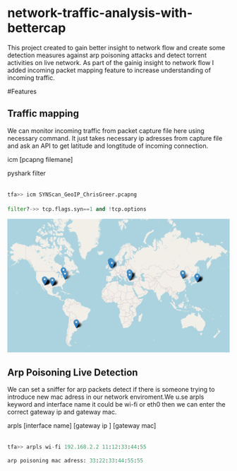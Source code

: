 # network-traffic-analysis-with-bettercap

This project created to gain better insight to network flow and create some detection measures against arp poisoning attacks and detect torrent activities on live network. As part of the gainig insight to network flow I added incoming packet mapping feature to increase understanding of incoming traffic.


#Features

## Traffic mapping 

We can monitor incoming traffic from packet capture file here using necessary command. It just takes necessary ip adresses from capture file and ask an API to get latitude and longtitude of incoming connection.


icm [pcapng filemane]


pyshark filter

```python

tfa>> icm SYNScan_GeoIP_ChrisGreer.pcapng

filter?->> tcp.flags.syn==1 and !tcp.options
```
![alt text](https://github.com/mertcd/network-traffic-analysis/blob/d1df1b3e3ceb0c475df0d56b43f7d09299fca44b/Ekran%20g%C3%B6r%C3%BCnt%C3%BCs%C3%BC%202023-06-20%20210041.png)



## Arp Poisoning Live Detection 

We can set a sniffer for arp packets detect if there is someone trying to introduce new mac adress in our network enviroment.We u.se arpls keyword and interface name it could be wi-fi or eth0
then we can enter the correct gateway ip and gateway mac.

arpls [interface name] [gateway ip ] [gateway mac]

```python

tfa>> arpls wi-fi 192.168.2.2 11:12:33:44:55

```

```python
arp poisoning mac adress: 33:22:33:44:55:55

```

